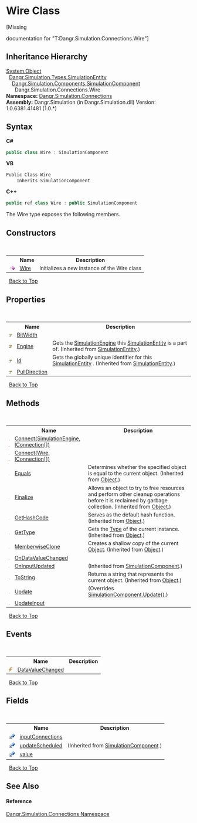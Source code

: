 # Wire Class
 

\[Missing <summary> documentation for "T:Dangr.Simulation.Connections.Wire"\]


## Inheritance Hierarchy
<a href="http://msdn2.microsoft.com/en-us/library/e5kfa45b" target="_blank">System.Object</a><br />&nbsp;&nbsp;<a href="T_Dangr_Simulation_Types_SimulationEntity">Dangr.Simulation.Types.SimulationEntity</a><br />&nbsp;&nbsp;&nbsp;&nbsp;<a href="T_Dangr_Simulation_Components_SimulationComponent">Dangr.Simulation.Components.SimulationComponent</a><br />&nbsp;&nbsp;&nbsp;&nbsp;&nbsp;&nbsp;Dangr.Simulation.Connections.Wire<br />
**Namespace:**&nbsp;<a href="N_Dangr_Simulation_Connections">Dangr.Simulation.Connections</a><br />**Assembly:**&nbsp;Dangr.Simulation (in Dangr.Simulation.dll) Version: 1.0.6381.41481 (1.0.*)

## Syntax

**C#**<br />
``` C#
public class Wire : SimulationComponent
```

**VB**<br />
``` VB
Public Class Wire
	Inherits SimulationComponent
```

**C++**<br />
``` C++
public ref class Wire : public SimulationComponent
```

The Wire type exposes the following members.


## Constructors
&nbsp;<table><tr><th></th><th>Name</th><th>Description</th></tr><tr><td>![Public method](media/pubmethod.gif "Public method")</td><td><a href="M_Dangr_Simulation_Connections_Wire__ctor">Wire</a></td><td>
Initializes a new instance of the Wire class</td></tr></table>&nbsp;
<a href="#wire-class">Back to Top</a>

## Properties
&nbsp;<table><tr><th></th><th>Name</th><th>Description</th></tr><tr><td>![Public property](media/pubproperty.gif "Public property")</td><td><a href="P_Dangr_Simulation_Connections_Wire_BitWidth">BitWidth</a></td><td /></tr><tr><td>![Protected property](media/protproperty.gif "Protected property")</td><td><a href="P_Dangr_Simulation_Types_SimulationEntity_Engine">Engine</a></td><td>
Gets the <a href="T_Dangr_Simulation_SimulationEngine">SimulationEngine</a> this <a href="T_Dangr_Simulation_Types_SimulationEntity">SimulationEntity</a> is a part of.
 (Inherited from <a href="T_Dangr_Simulation_Types_SimulationEntity">SimulationEntity</a>.)</td></tr><tr><td>![Public property](media/pubproperty.gif "Public property")</td><td><a href="P_Dangr_Simulation_Types_SimulationEntity_Id">Id</a></td><td>
Gets the globally unique identifier for this <a href="T_Dangr_Simulation_Types_SimulationEntity">SimulationEntity</a> .
 (Inherited from <a href="T_Dangr_Simulation_Types_SimulationEntity">SimulationEntity</a>.)</td></tr><tr><td>![Public property](media/pubproperty.gif "Public property")</td><td><a href="P_Dangr_Simulation_Connections_Wire_PullDirection">PullDirection</a></td><td /></tr></table>&nbsp;
<a href="#wire-class">Back to Top</a>

## Methods
&nbsp;<table><tr><th></th><th>Name</th><th>Description</th></tr><tr><td>![Public method](media/pubmethod.gif "Public method")![Static member](media/static.gif "Static member")</td><td><a href="M_Dangr_Simulation_Connections_Wire_Connect_1">Connect(SimulationEngine, IConnection[])</a></td><td /></tr><tr><td>![Public method](media/pubmethod.gif "Public method")![Static member](media/static.gif "Static member")</td><td><a href="M_Dangr_Simulation_Connections_Wire_Connect">Connect(Wire, IConnection[])</a></td><td /></tr><tr><td>![Public method](media/pubmethod.gif "Public method")</td><td><a href="http://msdn2.microsoft.com/en-us/library/bsc2ak47" target="_blank">Equals</a></td><td>
Determines whether the specified object is equal to the current object.
 (Inherited from <a href="http://msdn2.microsoft.com/en-us/library/e5kfa45b" target="_blank">Object</a>.)</td></tr><tr><td>![Protected method](media/protmethod.gif "Protected method")</td><td><a href="http://msdn2.microsoft.com/en-us/library/4k87zsw7" target="_blank">Finalize</a></td><td>
Allows an object to try to free resources and perform other cleanup operations before it is reclaimed by garbage collection.
 (Inherited from <a href="http://msdn2.microsoft.com/en-us/library/e5kfa45b" target="_blank">Object</a>.)</td></tr><tr><td>![Public method](media/pubmethod.gif "Public method")</td><td><a href="http://msdn2.microsoft.com/en-us/library/zdee4b3y" target="_blank">GetHashCode</a></td><td>
Serves as the default hash function.
 (Inherited from <a href="http://msdn2.microsoft.com/en-us/library/e5kfa45b" target="_blank">Object</a>.)</td></tr><tr><td>![Public method](media/pubmethod.gif "Public method")</td><td><a href="http://msdn2.microsoft.com/en-us/library/dfwy45w9" target="_blank">GetType</a></td><td>
Gets the <a href="http://msdn2.microsoft.com/en-us/library/42892f65" target="_blank">Type</a> of the current instance.
 (Inherited from <a href="http://msdn2.microsoft.com/en-us/library/e5kfa45b" target="_blank">Object</a>.)</td></tr><tr><td>![Protected method](media/protmethod.gif "Protected method")</td><td><a href="http://msdn2.microsoft.com/en-us/library/57ctke0a" target="_blank">MemberwiseClone</a></td><td>
Creates a shallow copy of the current <a href="http://msdn2.microsoft.com/en-us/library/e5kfa45b" target="_blank">Object</a>.
 (Inherited from <a href="http://msdn2.microsoft.com/en-us/library/e5kfa45b" target="_blank">Object</a>.)</td></tr><tr><td>![Private method](media/privmethod.gif "Private method")</td><td><a href="M_Dangr_Simulation_Connections_Wire_OnDataValueChanged">OnDataValueChanged</a></td><td /></tr><tr><td>![Protected method](media/protmethod.gif "Protected method")</td><td><a href="M_Dangr_Simulation_Components_SimulationComponent_OnInputUpdated">OnInputUpdated</a></td><td> (Inherited from <a href="T_Dangr_Simulation_Components_SimulationComponent">SimulationComponent</a>.)</td></tr><tr><td>![Public method](media/pubmethod.gif "Public method")</td><td><a href="http://msdn2.microsoft.com/en-us/library/7bxwbwt2" target="_blank">ToString</a></td><td>
Returns a string that represents the current object.
 (Inherited from <a href="http://msdn2.microsoft.com/en-us/library/e5kfa45b" target="_blank">Object</a>.)</td></tr><tr><td>![Public method](media/pubmethod.gif "Public method")</td><td><a href="M_Dangr_Simulation_Connections_Wire_Update">Update</a></td><td> (Overrides <a href="M_Dangr_Simulation_Components_SimulationComponent_Update">SimulationComponent.Update()</a>.)</td></tr><tr><td>![Public method](media/pubmethod.gif "Public method")</td><td><a href="M_Dangr_Simulation_Connections_Wire_UpdateInput">UpdateInput</a></td><td /></tr></table>&nbsp;
<a href="#wire-class">Back to Top</a>

## Events
&nbsp;<table><tr><th></th><th>Name</th><th>Description</th></tr><tr><td>![Public event](media/pubevent.gif "Public event")</td><td><a href="E_Dangr_Simulation_Connections_Wire_DataValueChanged">DataValueChanged</a></td><td /></tr></table>&nbsp;
<a href="#wire-class">Back to Top</a>

## Fields
&nbsp;<table><tr><th></th><th>Name</th><th>Description</th></tr><tr><td>![Private field](media/privfield.gif "Private field")</td><td><a href="F_Dangr_Simulation_Connections_Wire_inputConnections">inputConnections</a></td><td /></tr><tr><td>![Private field](media/privfield.gif "Private field")</td><td><a href="F_Dangr_Simulation_Components_SimulationComponent_updateScheduled">updateScheduled</a></td><td> (Inherited from <a href="T_Dangr_Simulation_Components_SimulationComponent">SimulationComponent</a>.)</td></tr><tr><td>![Private field](media/privfield.gif "Private field")</td><td><a href="F_Dangr_Simulation_Connections_Wire_value">value</a></td><td /></tr></table>&nbsp;
<a href="#wire-class">Back to Top</a>

## See Also


#### Reference
<a href="N_Dangr_Simulation_Connections">Dangr.Simulation.Connections Namespace</a><br />